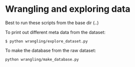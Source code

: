 # Wrangling and exploring data
Best to run these scripts from the base dir (..)


To print out different meta data from the dataset:
```
$ python wrangling/explore_dataset.py
```

To make the database from the raw dataset:
```
python wrangling/make_database.py
```
